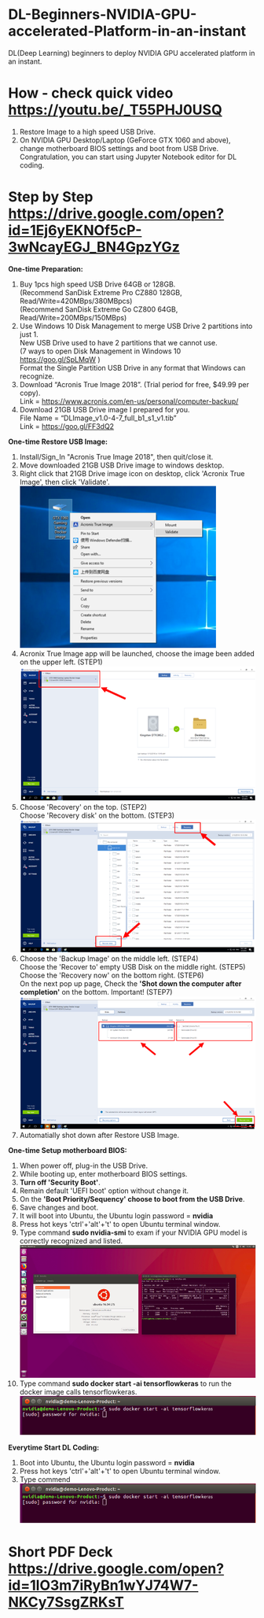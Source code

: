 # DL-Beginners-NVIDIA-GPU-accelerated-Platform-in-an-instant
DL(Deep Learning) beginners to deploy NVIDIA GPU accelerated platform in an instant.

# How - check quick video https://youtu.be/_T55PHJ0USQ
1. Restore Image to a high speed USB Drive.  
2. On NVIDIA GPU Desktop/Laptop (GeForce GTX 1060 and above), change motherboard BIOS settings and boot from USB Drive.  
Congratulation, you can start using Jupyter Notebook editor for DL coding.

# Step by Step https://drive.google.com/open?id=1Ej6yEKNOf5cP-3wNcayEGJ_BN4GpzYGz
**One-time Preparation:** 
1. Buy 1pcs high speed USB Drive 64GB or 128GB.  
   (Recommend SanDisk Extreme Pro CZ880 128GB, Read/Write=420MBps/380MBpcs)  
   (Recommend SanDisk Extreme Go CZ800 64GB, Read/Write=200MBps/150MBps)  
2. Use Windows 10 Disk Management to merge USB Drive 2 partitions into just 1.  
   New USB Drive used to have 2 partitions that we cannot use.  
   (7 ways to open Disk Management in Windows 10 https://goo.gl/SpLMqW )  
   Format the Single Partition USB Drive in any format that Windows can recognize.  
3. Download “Acronis True Image 2018”. (Trial period for free, $49.99 per copy).  
   Link = https://www.acronis.com/en-us/personal/computer-backup/  
4. Download 21GB USB Drive image I prepared for you.  
   File Name = “DLImage_v1.0-4-7_full_b1_s1_v1.tib”  
   Link = https://goo.gl/FF3dQ2  
   
**One-time Restore USB Image:**  
1. Install/Sign_In "Acronis True Image 2018", then quit/close it.  
2. Move downloaded 21GB USB Drive image to windows desktop.  
3. Right click that 21GB Drive image icon on desktop, click 'Acronix True Image', then click 'Validate'.  
![](/photo/Picture1a.png)  
4. Acronix True Image app will be launched, choose the image been added on the upper left. (STEP1)  
![](/photo/Picture1b.png)  
5. Choose 'Recovery' on the top. (STEP2)  
   Choose 'Recovery disk' on the bottom. (STEP3)  
![](/photo/Picture1c.png)
6. Choose the 'Backup Image' on the middle left. (STEP4)  
   Choose the 'Recover to' empty USB Disk on the middle right. (STEP5)  
   Choose the 'Recovery now' on the bottom right. (STEP6)  
   On the next pop up page, Check the **'Shot down the computer after completion'** on the bottom. Important! (STEP7)
![](/photo/Picture1d.png)  
7. Automatially shot down after Restore USB Image.  

**One-time Setup motherboard BIOS:**  
1. When power off, plug-in the USB Drive.
2. While booting up, enter motherboard BIOS settings.  
3. **Turn off 'Security Boot'**.  
4. Remain default 'UEFI boot' option without change it.  
5. On the **'Boot Priority/Sequency' choose to boot from the USB Drive**.  
6. Save changes and boot.  
7. It will boot into Ubuntu, the Ubuntu login password = **nvidia**  
8. Press hot keys 'ctrl'+'alt'+'t' to open Ubuntu terminal window.  
9. Type command **sudo nvidia-smi** to exam if your NVIDIA GPU model is correctly recognized and listed.  
![](/photo/Picture2a.png)  
10. Type command **sudo docker start -ai tensorflowkeras** to run the docker image calls tensorflowkeras.  
![](/photo/Picture3a.png)  

 
**Everytime Start DL Coding:**  
1. Boot into Ubuntu, the Ubuntu login password = **nvidia**  
2. Press hot keys 'ctrl'+'alt'+'t' to open Ubuntu terminal window.  
3. Type commend  
![](/photo/Picture3a.png)  


# Short PDF Deck https://drive.google.com/open?id=1lO3m7iRyBn1wYJ74W7-NKCy7SsgZRKsT

